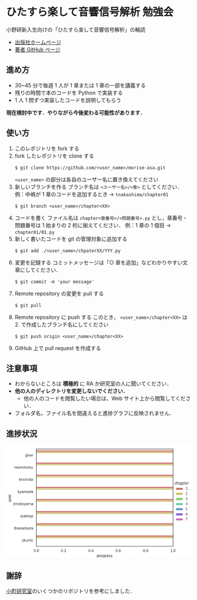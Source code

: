 # ひたすら楽して音響信号解析 勉強会

小野研新入生向けの「ひたすら楽して音響信号解析」の輪読

- [出版社ホームページ](https://www.coronasha.co.jp/np/isbn/9784339009392/)
- [著者 GitHub ページ](https://github.com/mmorise/beginning_asa)

## 進め方

- 30~45 分で毎週 1 人が 1 章または 1 章の一部を講義する
- 残りの時間で本のコードを Python で実装する
- 1 人 1 問ずつ実装したコードを説明してもらう

**現在検討中です．やりながら今後変わる可能性があります．**

## 使い方

1. このレポジトリを fork する
2. fork したレポジトリを clone する
   ```
   $ git clone https://github.com/<user_name>/morise-asa.git
   ```
   `<user_name>` の部分は各自のユーザー名に置き換えてください
3. 新しいブランチを作る
   ブランチ名は `<ユーザー名>/<章>` としてください．
   例：中嶋が 1 章のコードを追加するとき → `tnakashima/chapter01`
   ```
   $ git branch <user_name>/chapter<XX>
   ```
4. コードを書く
   ファイル名は `chapter<章番号>/<問題番号>.py` とし，章番号・問題番号は 1 始まりの 2 桁に揃えてください．
   例：1 章の 1 個目 → `chapter01/01.py`
5. 新しく書いたコードを git の管理対象に追加する
   ```
   $ git add ./<user_name>/chpaterXX/YYY.py
   ```
6. 変更を記録する
   コミットメッセージは「○ 章を追加」などわかりやすい文章にしてください．
   ```
   $ git commit -m 'your message'
   ```
7. Remote repository の変更を pull する
   ```
   $ git pull
   ```
8. Remote repository に push する
   このとき， `<user_name>/chapter<XX>` は 2. で作成したブランチ名にしてください
   ```
   $ git push origin <user_name>/chapter<XX>
   ```
9. GitHub 上で pull request を作成する

## 注意事項

- わからないところは **積極的** に RA か研究室の人に聞いてください．
- **他の人のディレクトリを変更しないでください．**
  - 他の人のコードを閲覧したい場合は、Web サイト上から閲覧してください．
- フォルダ名，ファイル名を間違えると進捗グラフに反映されません．

## 進捗状況

![progress](progress.png)

## 謝辞

[小町研究室](https://github.com/tmu-nlp)のいくつかのリポジトリを参考にしました．
